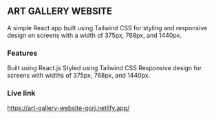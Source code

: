 ## ART GALLERY WEBSITE

A simple React app built using Tailwind CSS for styling and responsive design on screens with a width of 375px, 768px, and 1440px.

### Features

Built using React.js
Styled using Tailwind CSS
Responsive design for screens with widths of 375px, 768px, and 1440px.

### Live link

https://art-gallery-website-gorj.netlify.app/


